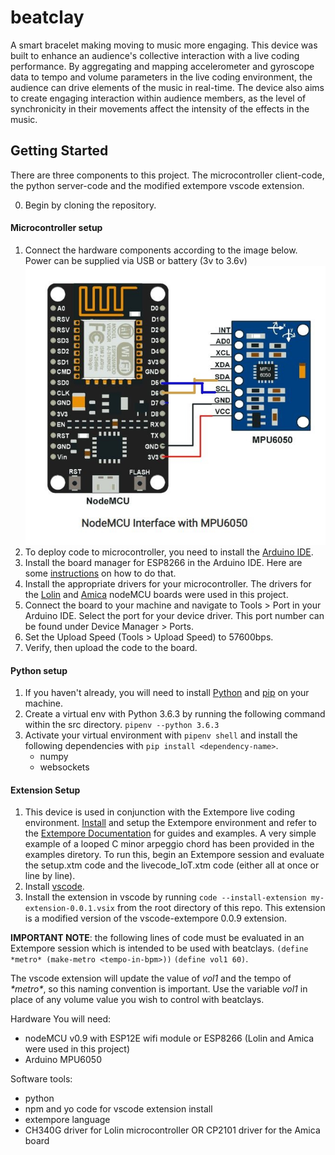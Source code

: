 # beatclay
A smart bracelet making moving to music more engaging. This device was built to enhance an audience's collective interaction with a live coding performance. By aggregating and mapping accelerometer and gyroscope data to tempo and volume parameters in the live coding environment, the audience can drive elements of the music in real-time. The device also aims to create engaging interaction within audience members, as the level of synchronicity in their movements affect the intensity of the effects in the music.

## Getting Started
There are three components to this project. The microcontroller client-code, the python server-code and the modified extempore vscode extension. 

0. Begin by cloning the repository.

#### Microcontroller setup
1. Connect the hardware components according to the image below. Power can be supplied via USB or battery (3v to 3.6v) 
![Circuit Diagram](/assets/readme_images/connect_accelto_node.jpg "Circuit Diagram")
2. To deploy code to microcontroller, you need to install the [Arduino IDE](https://www.arduino.cc/en/main/software). 
3. Install the board manager for ESP8266 in the Arduino IDE. Here are some [instructions](https://www.instructables.com/id/Steps-to-Setup-Arduino-IDE-for-NODEMCU-ESP8266-WiF/) on how to do that.
4. Install the appropriate drivers for your microcontroller. The drivers for the [Lolin](https://sparks.gogo.co.nz/ch340.html) and [Amica](https://www.silabs.com/products/development-tools/software/usb-to-uart-bridge-vcp-drivers) nodeMCU boards were used in this project. 
5. Connect the board to your machine and navigate to Tools > Port in your Arduino IDE. Select the port for your device driver. This port number can be found under Device Manager > Ports.
6. Set the Upload Speed (Tools > Upload Speed) to 57600bps. 
7. Verify, then upload the code to the board. 

#### Python setup
1. If you haven't already, you will need to install [Python](https://www.python.org/downloads/) and [pip](https://www.makeuseof.com/tag/install-pip-for-python/) on your machine.
2. Create a virtual env with Python 3.6.3 by running the following command within the src directory. 
    `pipenv --python 3.6.3`
3. Activate your virtual environment with `pipenv shell` and install the following dependencies with `pip install <dependency-name>`.
    - numpy
    - websockets

#### Extension Setup
1. This device is used in conjunction with the Extempore live coding environment. [Install](https://extemporelang.github.io/docs/overview/install/) and setup the Extempore environment and refer to the [Extempore Documentation](https://extemporelang.github.io/docs/) for guides and examples. A very simple example of a looped C minor arpeggio chord has been provided in the examples diretory. To run this, begin an Extempore session and evaluate the setup.xtm code and the livecode_IoT.xtm code (either all at once or line by line). 
2. Install [vscode](https://code.visualstudio.com/docs/setup/setup-overview).
3. Install the extension in vscode by running `code --install-extension my-extension-0.0.1.vsix` from the root directory of this repo. This extension is a modified version of the vscode-extempore 0.0.9 extension.

**IMPORTANT NOTE**: the following lines of code must be evaluated in an Extempore session which is intended to be used with beatclays. 
`(define *metro* (make-metro <tempo-in-bpm>))`
`(define vol1 60)`. 

The vscode extension will update the value of *vol1* and the tempo of *\*metro\**, so this naming convention is important. Use the variable *vol1* in place of any volume value you wish to control with beatclays.

Hardware You will need: 
- nodeMCU v0.9 with ESP12E wifi module or ESP8266 (Lolin and Amica were used in this project)
- Arduino MPU6050 

Software tools: 
- python 
- npm and yo code for vscode extension install
- extempore language
- CH340G driver for Lolin microcontroller OR CP2101 driver for the Amica board

